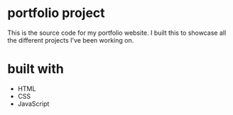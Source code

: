 # portfolio project

This is the source code for my portfolio website. I built this to showcase all the different projects I've been working on.

# built with

* HTML
* CSS
* JavaScript